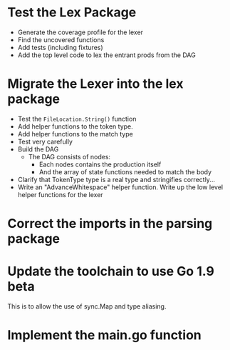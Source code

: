 # Test the Lex Package

- Generate the coverage profile for the lexer
- Find the uncovered functions
- Add tests (including fixtures)
- Add the top level code to lex the entrant prods from the DAG

# Migrate the Lexer into the lex package

- Test the `FileLocation.String()` function
- Add helper functions to the token type.
- Add helper functions to the match type
- Test very carefully
- Build the DAG
    - The DAG consists of nodes:
        - Each nodes contains the production itself
        - And the array of state functions needed to match the body
- Clarify that TokenType type is a real type and stringifies correctly...
- Write an "AdvanceWhitespace" helper function.
Write up the low level helper functions for the lexer

# Correct the imports in the parsing package

# Update the toolchain to use Go 1.9 beta 

This is to allow the use of sync.Map and type aliasing.

# Implement the main.go function
